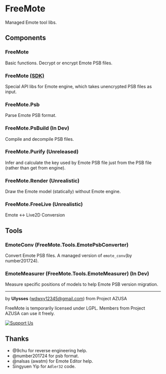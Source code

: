# FreeMote
Managed Emote tool libs.

## Components
### FreeMote
Basic functions. Decrypt or encrypt Emote PSB files.
### FreeMote [(SDK)](https://github.com/Project-AZUSA/FreeMote-SDK)
Special API libs for Emote engine, which takes unencrypted PSB files as input.
### FreeMote.Psb
Parse Emote PSB format.
### FreeMote.PsBuild (In Dev)
Compile and decompile PSB files.
### FreeMote.Purify (Unreleased)
Infer and calculate the key used by Emote PSB file just from the PSB file (rather than get from engine).
### FreeMote.Render (Unrealistic)
Draw the Emote model (statically) without Emote engine.
### FreeMote.FreeLive (Unrealistic)
Emote <-> Live2D Conversion

## Tools
### EmoteConv (FreeMote.Tools.EmotePsbConverter)
Convert Emote PSB files. A managed version of `emote_conv`(by number201724).
### EmoteMeasurer (FreeMote.Tools.EmoteMeasurer) (In Dev)
Measure specific positions of models to help Emote PSB version migration.

---
by **Ulysses** (wdwxy12345@gmail.com) from Project AZUSA

FreeMote is temporarily licensed under LGPL. Members from Project AZUSA can use it freely.

[![Support Us](https://az743702.vo.msecnd.net/cdn/kofi2.png?v=0 "Buy Me a Coffee at ko-fi.com")](https://ko-fi.com/Ulysses)

## Thanks

* @9chu for reverse engineering help.
* @number201724 for psb format.
* @nalsas (awatm) for Emote Editor help.
* Singyuen Yip for `Adler32` code.
